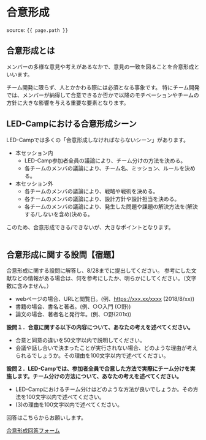# 合意形成
source: `{{ page.path }}`

## 合意形成とは
メンバーの多様な意見や考えがあるなかで、意見の一致を図ることを合意形成といいます。

チーム開発に限らず、人とかかわる際には必須となる事象です。
特にチーム開発では、メンバーが納得して合意できるか否かで以降のモチベーションやチームの方針に大きな影響を与える重要な要素となります。

## LED-Campにおける合意形成シーン
LED-Campでは多くの「合意形成しなければならないシーン」があります。
- 本セッション内
  - LED-Camp参加者全員の議論により、チーム分けの方法を決める。
  - 各チームのメンバの議論により、チーム名、ミッション、ルールを決める。
- 本セッション外
  - 各チームのメンバの議論により、戦略や戦術を決める。
  - 各チームのメンバの議論により、設計方針や設計担当を決める。
  - 各チームのメンバの議論により、発生した問題や課題の解決方法を(解決する/しないを含め)決める。

このため、合意形成できる/できないが、大きなポイントとなります。
<br><br>

## 合意形成に関する設問【宿題】
合意形成に関する設問に解答し、8/28までに提出してください。
参考にした文献などの情報がある場合は、何を参考にしたか、明らかにしてください。（文字数に含みません。）

- webページの場合、URLと閲覧日。(例、https://xxx.xx/xxxx (2018/8/xx))
- 書籍の場合、書名と著者。(例、○○入門 (○野))
- 論文の場合、著者名と発行年。(例、○野(201x))

**設問１．合意に関する以下の内容について、あなたの考えを述べてください。**

- 合意と同意の違いを50文字以内で説明してください。
- 会議や話し合いで決まったことが実行されない場合、どのような理由が考えられるでしょうか。その理由を100文字以内で述べてください。

**設問２．LED-Campでは、参加者全員で合意した方法で実際にチーム分けを実施します。チーム分けの方法について、あなたの考えを述べてください。**

- LED-Campにおけるチーム分けはどのような方法が良いでしょうか。その方法を100文字以内で述べてください。
- (3)の理由を100文字以内で述べてください。

回答はこちらからお願いします。

[合意形成回答フォーム](https://docs.google.com/forms/d/e/1FAIpQLSf9im_DdWHdPShN6dkkrrQsxE2swvC1iTbpm1eK4tqpLOpmuw/viewform?usp=sf_link)